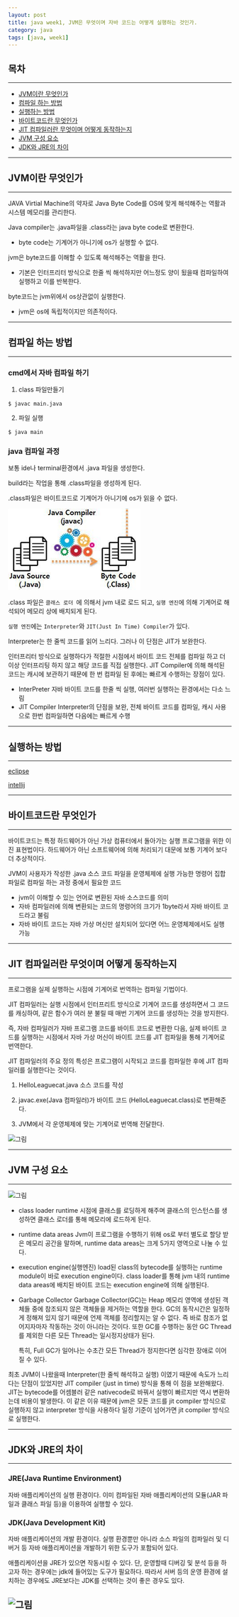 ```yaml
---
layout: post
title: java week1, JVM은 무엇이며 자바 코드는 어떻게 실행하는 것인가.
category: java
tags: [java, week1]
---
```

## 목차

---
- [JVM이란 무엇인가](#JVM이란-무엇인가)
- [컴파일 하는 방법](#컴파일-하는-방법)
- [실행하는 방법](#실행하는-방법)
- [바이트코드란 무엇인가](#바이트코드란-무엇인가)
- [JIT 컴파일러란 무엇이며 어떻게 동작하는지](#JIT-컴파일러란-무엇이며-어떻게-동작하는지)
- [JVM 구성 요소](#JVM-구성-요소)
- [JDK와 JRE의 차이](#JDK와-JRE의-차이)

---
## JVM이란 무엇인가

---

JAVA Virtial Machine의 약자로 Java Byte Code를 OS에 맞게 해석해주는 역활과 시스템 메모리를 관리한다.

Java compiler는 .java파일을 .class라는 java byte code로 변환한다.
- byte code는 기계어가 아니기에 os가 실행할 수 없다.

jvm은 byte코드를 이해할 수 있도록 해석해주는 역활을 한다.
- 기본은 인터프리터 방식으로 한줄 씩 해석하지만 어느정도 양이 됬을때 컴파일하여 실행하고 이를 반복한다.

byte코드는 jvm위에서 os상관없이 실행한다.
- jvm은 os에 독립적이지만 의존적이다.

---
## 컴파일 하는 방법

---
### cmd에서 자바 컴파일 하기
1. class 파일만들기
```
$ javac main.java
```
2. 파일 실행
```
$ java main
```
### java 컴파일 과정
보통 ide나 terminal환경에서 .java 파일을 생성한다.

build라는 작업을 통해 .class파일을 생성하게 된다.

.class파일은 바이트코드로 기계어가 아니기에 os가 읽을 수 없다.

![그림](/assets/img/java/week1_02.jpg)

.class 파일은 ```클래스 로더 ```에 의해서 jvm 내로 로드 되고, ```실행 엔진```에 의해 기계어로 해석되어 메모리 상에 배치되게 된다.

```실행 엔진```에는 ```Interpreter```와 ```JIT(Just In Time) Compiler```가 있다.

Interpreter는 한 줄씩 코드를 읽어 느리다. 그러나 이 단점은 JIT가 보완한다.

인터프리터 방식으로 실행하다가 적절한 시점에서 바이트 코드 전체를 컴파일 하고 더 이상 인터프리팅 하지 않고 해당 코드를 직접 실행한다. JIT Compiler에 의해 해석된 코드는 캐시에 보관하기 때문에 한 번 컴파일 된 후에는 빠르게 수행하는 장점이 있다.
- InterPreter
    자바 바이트 코드를 한줄 씩 실행, 여러번 실행하는 환경에서는 다소 느림
- JIT Compiler
    Interpreter의 단점을 보완, 전체 바이트 코드를 컴파일, 캐시 사용으로 한번 컴파일하면 다음에는 빠르게 수행

---
## 실행하는 방법
---
[eclipse](https://post.naver.com/viewer/postView.nhn?volumeNo=24616660&memberNo=42458017)

[intellij](https://whitepaek.tistory.com/10)

---
## 바이트코드란 무엇인가
---
바이트코드는 특정 하드웨어가 아닌 가상 컴퓨터에서 돌아가는 실행 프로그램을 위한 이진 표현법이다. 하드웨어가 아닌 소프트웨어에 의해 처리되기 대문에 보통 기계어 보다 더 추상적이다.

JVM이 사용자가 작성한 .java 소스 코드 파일을 운영체제에 실행 가능한 명령어 집합 파일로 컴파일 하는 과정 중에서 필요한 코드
- jvm이 이해할 수 있는 언어로 변환된 자바 소스코드를 의미
- 자바 컴파일러에 의해 변환되는 코드의 명령어의 크기가 1byte라서 자바 바이트 코드라고 불림
- 자바 바이트 코드는 자바 가상 머신만 설치되어 있다면 어느 운영체제에서도 실행 가능

---
## JIT 컴파일러란 무엇이며 어떻게 동작하는지

---
프로그램을 실제 실행하는 시점에 기계어로 번역하는 컴파일 기법이다.

JIT 컴파일러는 실행 시점에서 인터프리트 방식으로 기계어 코드를 생성하면서 그 코드를 캐싱하여, 같은 함수가 여러 분 불릴 때 매번 기계어 코드를 생성하는 것을 방지한다.

즉, 자바 컴파일러가 자바 프로그램 코드를 바이트 코드로 변환한 다음, 실제 바이트 코드를 실행하는 시점에서 자바 가상 머신이 바이트 코드를 JIT 컴파일을 통해 기계어로 번역한다.

 JIT 컴파일러의 주요 정의 특성은 프로그램이 시작되고 코드를 컴파일한 후에 JIT 컴파일러를 실행한다는 것이다.

1. HelloLeaguecat.java 소스 코드를 작성

2. javac.exe(Java 컴파일러)가 바이트 코드 (HelloLeaguecat.class)로 변환해준다.

3. JVM에서 각 운영체제에 맞는 기계어로 번역해 전달한다.

![그림](/assets/img/java/week1_03.png)

---
## JVM 구성 요소
---
![그림](/assets/img/java/week1_04.png)
- class loader
    runtime 시점에 클래스를 로딩하게 해주며 클래스의 인스턴스를 생성하면 클래스 로더를 통해 메모리에 로드하게 된다.

- runtime data areas
    Jvm이 프로그램을 수행하기 위해 os로 부터 별도로 할당 받은 메모리 공간을 말하며, runtime data areas는 크게 5가지 영역으로 나눌 수 있다.

- execution engine(실행엔진)
    load된 class의 bytecode를 실행하는 runtime module이 바로 execution engine이다. class loader를 통해 jvm 내의 runtime data areas에 배치된 바이트 코드는 execution engine에 의해 실행된다.

- Garbage Collector
    Garbage Collector(GC)는 Heap 메모리 영역에 생성된 객체들 중에 참조되지 않은 객체들을 제거하는 역할을 한다. GC의 동작시간은 일정하게 정해져 있지 않기 때문에 언제 객체를 정리할지는 알 수 없다. 즉 바로 참조가 없어지자마자 작동하는 것이 아니라는 것이다. 또한 GC를 수행하는 동안 GC Thread를 제외한 다른 모든 Thread는 일시정지상태가 된다.

    특히, Full GC가 일어나는 수초간 모든 Thread가 정지한다면 심각한 장애로 이어질 수 있다.

최초 JVM이 나왔을때 Interpreter(한 줄씩 해석하고 실행) 이였기 때문에 속도가 느리다는 단점이 있었지만 JIT compiler (just in time) 방식을 통해 이 점을 보완해왔다. JIT는 bytecode를 어셈블러 같은 nativecode로 바꿔서 실행이 빠르지만 역시 변환하는데 비용이 발생한다. 이 같은 이유 때문에 jvm은 모든 코드를 jit compiler 방식으로 실행하지 않고 interpreter 방식을 사용하다 일정 기준이 넘어가면 jit compiler 방식으로 실행한다.

---
## JDK와 JRE의 차이
---
### JRE(Java Runtime Environment)

자바 애플리케이션의 실행 환경이다. 이미 컴파일된 자바 애플리케이션의 모듈(JAR 파일과 클래스 파일 등)을 이용하여 실행할 수 있다.

### JDK(Java Development Kit)

자바 애플리케이션의 개발 환경이다. 실행 환경뿐만 아니라 소스 파일의 컴파일러 및 디버거 등 자바 애플리케이션을 개발하기 위한 도구가 포함되어 있다.

애플리케이션을 JRE가 있으면 작동시킬 수 있다. 단, 운영할때 디버깅 및 분석 등을 하고자 하는 경우에는 jdk에 들어있는 도구가 필요하다. 따라서 서버 등의 운영 환경에 설치하는 경우에도 JRE보다는 JDK를 선택하는 것이 좋은 경우도 있다.

![그림](/assets/img/java/week1_05.png)
---
